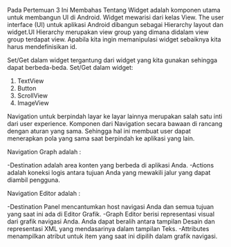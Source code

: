 Pada Pertemuan 3 Ini Membahas Tentang
Widget adalah komponen utama untuk membangun UI di Android.
Widget mewarisi dari kelas View. The user interface (UI) untuk aplikasi Android dibangun sebagai Hierarchy layout dan widget.UI Hierarchy merupakan view group yang dimana didalam view group terdapat view. Apabila kita ingin memanipulasi widget sebaiknya kita harus mendefinisikan id.

Set/Get dalam widget tergantung dari widget yang kita gunakan sehingga dapat berbeda-beda. Set/Get dalam widget:
1. TextView
2. Button
3. ScrollView
4. ImageView

Navigation untuk berpindah layar ke layar lainnya merupakan salah satu inti dari user experience. Komponen dari Navigation secara bawaan di rancang dengan aturan yang sama. Sehingga hal ini membuat user dapat menerapkan pola yang sama saat berpindah ke aplikasi yang lain.

Navigation Graph adalah :

-Destination adalah area konten yang berbeda di aplikasi Anda.
-Actions adalah koneksi logis antara tujuan Anda yang mewakili jalur yang dapat diambil pengguna.

Navigation Editor adalah :

-Destination Panel mencantumkan host navigasi Anda dan semua tujuan yang saat ini ada di Editor Grafik.
-Graph Editor berisi representasi visual dari grafik navigasi Anda. Anda dapat beralih antara tampilan Desain dan representasi XML yang mendasarinya dalam tampilan Teks.
-Attributes menampilkan atribut untuk item yang saat ini dipilih dalam grafik navigasi.

